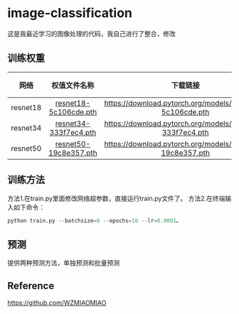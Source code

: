 # image-classification
这是我最近学习的图像处理的代码，我自己进行了整合，修改
## 训练权重
| 网络 | 权值文件名称 | 下载链接 | 输入图片大小 | mAP 0.5:0.95 | mAP 0.5 |
| :-----: | :-----: | :------: | :------: | :------: | :-----: |
| resnet18 | [resnet18-5c106cde.pth](https://download.pytorch.org/models/resnet18-5c106cde.pth) | https://download.pytorch.org/models/resnet18-5c106cde.pth | 640x640 |111  | 46
| resnet34 | [resnet34-333f7ec4.pth](https://download.pytorch.org/models/resnet34-333f7ec4.pth) | https://download.pytorch.org/models/resnet34-333f7ec4.pth | 640x640 | 27.4 | 44.5
| resnet50 | [resnet50-19c8e357.pth](https://download.pytorch.org/models/resnet50-19c8e357.pth) | https://download.pytorch.org/models/resnet50-19c8e357.pth | 640x640 | 34.7 | 53.6


## 训练方法

方法1.在train.py里面修改网络超参数，直接运行train.py文件了。
方法2.在终端输入如下命令：
```python
python train.py --batchsize=8 --epochs=10 --lr=0.0001。
```


## 预测
提供两种预测方法，单独预测和批量预测














## Reference
https://github.com/WZMIAOMIAO
